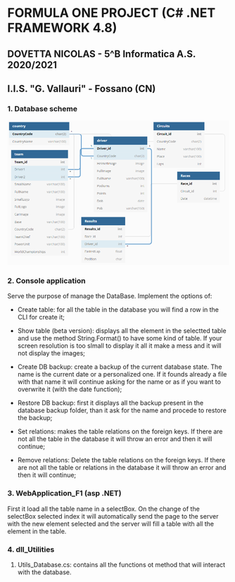 # FORMULA ONE PROJECT (C# .NET FRAMEWORK 4.8)
## DOVETTA NICOLAS - 5^B Informatica A.S. 2020/2021
## I.I.S. "G. Vallauri" - Fossano (CN)


### 1. Database scheme

![dbShceme](/dbScheme.PNG)

### 2. Console application
  Serve the purpose of manage the DataBase. Implement the options of:
  * Create table: for all the table in the database you  will find a row in the CLI for create it;
  
  * Show table (beta version): displays all the element in the selectted table and use the method String.Format() to have some kind of table. If your screen resolution    is too slmall to display it all it make a mess and it will not display the images;
  
  * Create DB backup: create a backup of the current database state. The name is the current date or a personalized one. If it founds already a file with that name it will continue asking for the name or as if you want to overwrite it (with the date function);
  
  * Restore DB backup: first it displays all the backup present in the database backup folder, than it ask for the name and procede to restore the backup;
  
  * Set relations: makes the table relations on the foreign keys. If there are not all the table in the database it will throw an error and then it will continue;
  
  * Remove relations: Delete the table relations on the foreign keys. If there are not all the table or relations in the database it will throw an error and then it will continue;


### 3. WebApplication_F1 (asp .NET)

First it load all the table name in a selectBox. On the change of the selectBox selected index it will automatically send the page to the server with the new element selected and the server will fill a table with all the element in the table.


### 4. dll_Utilities

  1. Utils_Database.cs: contains all the functions ot method that will interact with the database.
